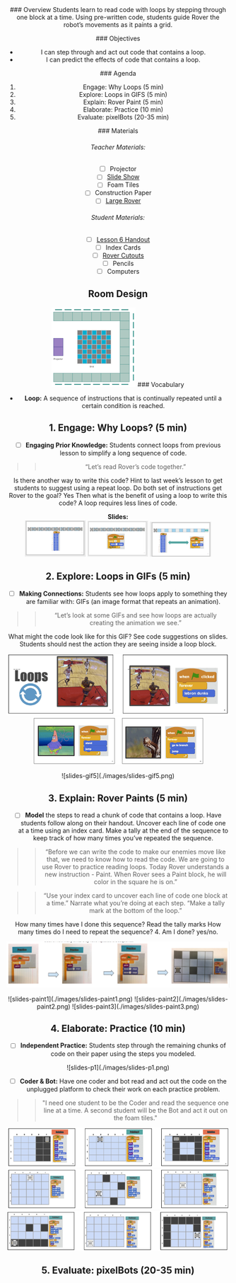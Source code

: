 <header class='header' title='Rover Paint' subtitle='Lesson 06'/>

<notable>
<iconp src='/icons/activity.png'>### Overview</iconp>
Students learn to read code with loops by stepping through one block at a time. Using pre-written code, students guide Rover the robot’s movements as it paints a grid.

<iconp src='/icons/objectives.png'>### Objectives</iconp>
- I can step through and act out code that contains a loop.
- I can predict the effects of code that contains a loop.

<iconp src='/icons/agenda.png'>### Agenda</iconp>

1. Engage: Why Loops (5 min)
1. Explore: Loops in GIFS (5 min)
1. Explain: Rover Paint (5 min)
1. Elaborate: Practice (10 min)
1. Evaluate: pixelBots (20-35 min)


<note>
<iconp src='/icons/materials.png'>### Materials</iconp>

###### Teacher Materials:
- [ ] Projector
- [ ] [Slide Show][slides]
- [ ] Foam Tiles
- [ ] Construction Paper
- [ ] [Large Rover][large-rover]

###### Student Materials:
- [ ] [Lesson 6 Handout][lesson-6-handout]
- [ ] Index Cards
- [ ] [Rover Cutouts][rover-cutouts]
- [ ] Pencils
- [ ] Computers

</note>

## Room Design
![room](/images/layout-grid.png)
<note>
<iconp src='/icons/vocab.png'>### Vocabulary</iconp>

- **Loop:** A sequence of instructions that is continually repeated until a certain condition is reached.

</note>

## 1. Engage: Why Loops? (5 min)

- [ ] **Engaging Prior Knowledge:** Students connect loops from previous lesson to simplify a long sequence of code.

> > “Let’s read Rover’s code together.”

<iconp type="question">Is there another way to write this code? </iconp>
<iconp type="answer"> Hint to last week’s lesson to get students to suggest using a repeat loop.</iconp>
<iconp type="question">Do both set of instructions get Rover to the goal?  </iconp>
<iconp type="answer">Yes </iconp>
<iconp type="question">Then what is the benefit of using a loop to write this code?  </iconp>
<iconp type="answer">A loop requires less lines of code. </iconp>

<note>**Slides:** <br/>
![slides-why1](./images/slides-why1.png)
![slides-why2](./images/slides-why2.png)
![slides-why3](./images/slides-why3.png)
</note>

## 2. Explore: Loops in GIFs (5 min)

- [ ] **Making Connections:** Students see how loops apply to something they are familiar with: GIFs (an image format that repeats an animation).

> > “Let’s look at some GIFs and see how loops are actually creating the animation we see.”

<iconp type="question">What might the code look like for this GIF?</iconp>
<iconp type="answer">See code suggestions on slides. Students should nest the action they are seeing inside a loop block.</iconp>

![slides-gifs1](./images/slides-gifs1.png)
![slides-gifs2](./images/slides-gifs2.png)


<note>
![slides-gif5](./images/slides-gif5.png)</note>

## 3. Explain: Rover Paints (5 min)

- [ ] **Model** the steps to read a chunk of code that contains a loop. Have students follow along on their handout. Uncover each line of code one at a time using an index card. Make a tally at the end of the sequence to keep track of how many times you’ve repeated the sequence.

> > “Before we can write the code to make our enemies move like that, we need to know how to read the code. We are going to use Rover to practice reading loops. Today Rover understands a new instruction - Paint. When Rover sees a Paint block, he will color in the square he is on.”

> > “Use your index card to uncover each line of code one block at a time.”
Narrate what you’re doing at each step.
> > “Make a tally mark at the bottom of the loop.”

<iconp type="question">How many times have I done this sequence? </iconp>
<iconp type="answer">Read the tally marks </iconp>
<iconp type="question">How many times do I need to repeat the sequence? </iconp>
<iconp type="answer">4. </iconp>
<iconp type="question">Am I done? </iconp>
<iconp type="answer">yes/no.</iconp>


![loop-code](./images/explain-read-loops.png)

<note>
![slides-paint1](./images/slides-paint1.png)
![slides-paint2](./images/slides-paint2.png)
![slides-paint3](./images/slides-paint3.png)</note>

## 4. Elaborate: Practice (10 min)

- [ ] **Independent Practice:** Students step through the remaining chunks of code on their paper using the steps you modeled.

<note>
![slides-p1](./images/slides-p1.png)
</note>

- [ ] **Coder & Bot:** Have one coder and bot read and act out the code on the unplugged platform to check their work on each practice problem.

> > "I need one student to be the Coder and read the sequence one line at a time. A second student will be the Bot and act it out on the foam tiles."

![slides-practice1](./images/slides-practice1.png)
![slides-practice2](./images/slides-practice2.png)
![slides-practice3](./images/slides-practice3.png)

## 5. Evaluate: pixelBots (20-35 min)

   

</notable>

[large-rover]: https://drive.google.com/file/d/0B48_2vIyABioeEVTZWx1XzRMUFU/view
[lesson-6-handout]: https://drive.google.com/file/d/0B2wBzr9vcXjPYjM5MUhtdkxrc0U/view
[rover-cutouts]: https://drive.google.com/file/d/0B48_2vIyABioNG8tTWZNYmZocFE/view
[slides]: https://docs.google.com/presentation/d/1JaiKYd3o56fOmnQyJ9it6fcgsgpiF_LsjjBf0aCzoUM/edit?usp=sharing
